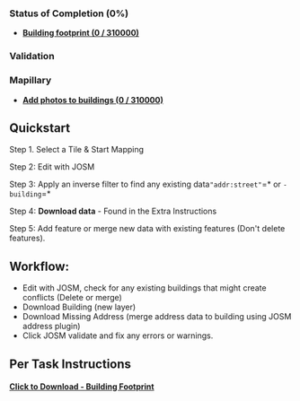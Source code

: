 ### Status of Completion (0%)

- **[Building footprint (0 / 310000)]()**

### Validation

### Mapillary

- **[Add photos to buildings (0 / 310000)]()**

## Quickstart

Step 1. Select a Tile & Start Mapping

Step 2: Edit with JOSM

Step 3: Apply an inverse filter to find any existing data`"addr:street"`=* or `-building`=*

Step 4: **Download data** - Found in the Extra Instructions

Step 5: Add feature or merge new data with existing features (Don't delete features).

## Workflow:

- Edit with JOSM, check for any existing buildings that might create conflicts (Delete or merge)
- Download Building (new layer)
- Download Missing Address (merge address data to building using JOSM address plugin)
- Click JOSM validate and fix any errors or warnings.

## Per Task Instructions

#### [**Click to Download - Building Footprint**](http://localhost:8111/import?new_layer=true&url=https://localhost:5000/datasets/{z}/{x}/{y}/ottawa-buildings.osm)